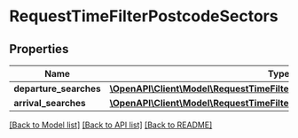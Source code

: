 # RequestTimeFilterPostcodeSectors

## Properties
Name | Type | Description | Notes
------------ | ------------- | ------------- | -------------
**departure_searches** | [**\OpenAPI\Client\Model\RequestTimeFilterPostcodeSectorsDepartureSearch[]**](RequestTimeFilterPostcodeSectorsDepartureSearch.md) |  | [optional] 
**arrival_searches** | [**\OpenAPI\Client\Model\RequestTimeFilterPostcodeSectorsArrivalSearch[]**](RequestTimeFilterPostcodeSectorsArrivalSearch.md) |  | [optional] 

[[Back to Model list]](../README.md#documentation-for-models) [[Back to API list]](../README.md#documentation-for-api-endpoints) [[Back to README]](../README.md)


